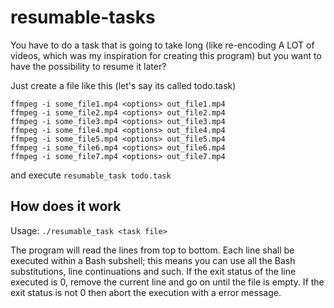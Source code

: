 # resumable-tasks
You have to do a task that is going to take long (like re-encoding A LOT of
videos, which was my inspiration for creating this program) but you want to
have the possibility to resume it later?

Just create a file like this (let's say its called todo.task)

	ffmpeg -i some_file1.mp4 <options> out_file1.mp4
	ffmpeg -i some_file2.mp4 <options> out_file2.mp4
	ffmpeg -i some_file3.mp4 <options> out_file3.mp4
	ffmpeg -i some_file4.mp4 <options> out_file4.mp4
	ffmpeg -i some_file5.mp4 <options> out_file5.mp4
	ffmpeg -i some_file6.mp4 <options> out_file6.mp4
	ffmpeg -i some_file7.mp4 <options> out_file7.mp4

and execute `resumable_task todo.task`

## How does it work

Usage: `./resumable_task <task file>`

The program will read the lines from top to bottom.
Each line shall be executed within a Bash subshell; this means you can use all
the Bash substitutions, line continuations and such. If the exit status of the
line executed is 0, remove the current line and go on until the file is empty.
If the exit status is not 0 then abort the execution with a error message.
